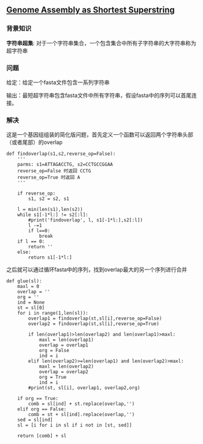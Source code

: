 ## [Genome Assembly as Shortest Superstring](http://rosalind.info/problems/long/)

### 背景知识

**字符串超集**: 对于一个字符串集合，一个包含集合中所有子字符串的大字符串称为超字符串

### 问题

给定：给定一个fasta文件包含一系列字符串

输出：最短超字符串包含fasta文件中所有字符串，假设fasta中的序列可以首尾连接。

### 解决

这是一个基因组组装的简化版问题，首先定义一个函数可以返回两个字符串头部（或者尾部）的overlap

    def findoverlap(s1,s2,reverse_op=False):
        '''
        parms: s1=ATTAGACCTG, s2=CCTGCCGGAA
        reverse_op=False 时返回 CCTG
        reverse_op=True 时返回 A
        '''

        if reverse_op:
            s1, s2 = s2, s1

        l = min(len(s1),len(s2))
        while s1[-1*l:] != s2[:l]:
            #print('findoverlap', l, s1[-1*l:],s2[:l])
            l -=1
            if l==0:
                break
        if l == 0:
            return ''
        else:
            return s1[-1*l:]

之后就可以通过循环fasta中的序列，找到overlap最大的另一个序列进行合并

    def glue(sl):
        maxl = 0
        overlap = ''
        org = ''
        ind = None
        st = sl[0]
        for i in range(1,len(sl)):
            overlap1 = findoverlap(st,sl[i],reverse_op=False)
            overlap2 = findoverlap(st,sl[i],reverse_op=True)

            if len(overlap1)>len(overlap2) and len(overlap1)>maxl:
                maxl = len(overlap1)
                overlap = overlap1
                org = False
                ind = i
            elif len(overlap2)>=len(overlap1) and len(overlap2)>maxl:
                maxl = len(overlap2)
                overlap = overlap2
                org = True
                ind = i
            #print(st, sl[i], overlap1, overlap2,org)

        if org == True:
            comb = sl[ind] + st.replace(overlap,'')
        elif org == False:
            comb = st + sl[ind].replace(overlap,'')
        sed = sl[ind]
        sl = [i for i in sl if i not in [st, sed]]

        return [comb] + sl

  
